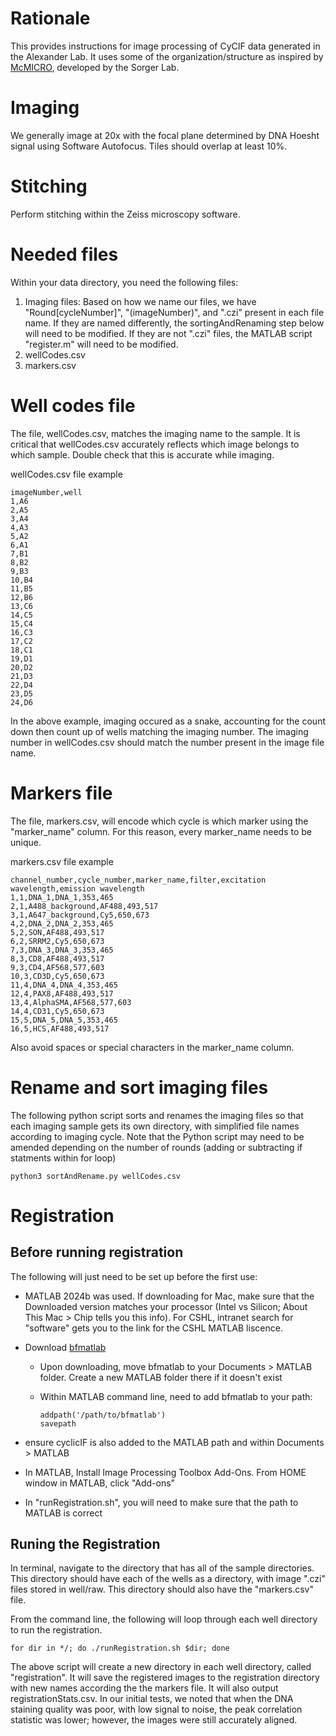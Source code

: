 # Rationale
This provides instructions for image processing of CyCIF data generated in the Alexander Lab.
It uses some of the organization/structure as inspired by [McMICRO](https://mcmicro.org/), developed by the Sorger Lab.

# Imaging
We generally image at 20x with the focal plane determined by DNA Hoesht signal using Software Autofocus.
Tiles should overlap at least 10%.

# Stitching
Perform stitching within the Zeiss microscopy software.

# Needed files
Within your data directory, you need the following files:
1. Imaging files: Based on how we name our files, we have "Round[cycleNumber]", "(imageNumber)", and ".czi" present in each file name. If they are named differently, the sortingAndRenaming step below will need to be modified. If they are not ".czi" files, the MATLAB script "register.m" will need to be modified.
2. wellCodes.csv
3. markers.csv

# Well codes file
The file, wellCodes.csv, matches the imaging name to the sample. It is critical that wellCodes.csv accurately reflects which image belongs to which sample. Double check that this is accurate while imaging.

wellCodes.csv file example
```
imageNumber,well
1,A6
2,A5
3,A4
4,A3
5,A2
6,A1
7,B1
8,B2
9,B3
10,B4
11,B5
12,B6
13,C6
14,C5
15,C4
16,C3
17,C2
18,C1
19,D1
20,D2
21,D3
22,D4
23,D5
24,D6
```
In the above example, imaging occured as a snake, accounting for the count down then count up of wells matching the imaging number. The imaging number in wellCodes.csv should match the number present in the image file name.

# Markers file
The file, markers.csv, will encode which cycle is which marker using the "marker_name" column. For this reason, every marker_name needs to be unique.

markers.csv file example
```
channel_number,cycle_number,marker_name,filter,excitation wavelength,emission wavelength
1,1,DNA_1,DNA_1,353,465
2,1,A488_background,AF488,493,517
3,1,A647_background,Cy5,650,673
4,2,DNA_2,DNA_2,353,465
5,2,SON,AF488,493,517
6,2,SRRM2,Cy5,650,673
7,3,DNA_3,DNA_3,353,465
8,3,CD8,AF488,493,517
9,3,CD4,AF568,577,603
10,3,CD3D,Cy5,650,673
11,4,DNA_4,DNA_4,353,465
12,4,PAX8,AF488,493,517
13,4,AlphaSMA,AF568,577,603
14,4,CD31,Cy5,650,673
15,5,DNA_5,DNA_5,353,465
16,5,HCS,AF488,493,517
```

Also avoid spaces or special characters in the marker_name column. 

# Rename and sort imaging files
The following python script sorts and renames the imaging files so that each imaging sample gets its own directory, with simplified file names according to imaging cycle. Note that the Python script may need to be amended depending on the number of rounds (adding or subtracting if statments within for loop)

```python3 sortAndRename.py wellCodes.csv```


# Registration
## Before running registration
The following will just need to be set up before the first use:
* MATLAB 2024b was used. If downloading for Mac, make sure that the Downloaded version matches your processor (Intel vs Silicon; About This Mac > Chip tells you this info). For CSHL, intranet search for "software" gets you to the link for the CSHL MATLAB liscence.
* Download [bfmatlab](https://www.openmicroscopy.org/bio-formats/downloads/) 
  * Upon downloading, move bfmatlab to your Documents > MATLAB folder. Create a new MATLAB folder there if it doesn't exist
  * Within MATLAB command line, need to add bfmatlab to your path:
  
    ```
    addpath('/path/to/bfmatlab')
    savepath
    ```
    
* ensure cyclicIF is also added to the MATLAB path and within Documents > MATLAB
* In MATLAB, Install Image Processing Toolbox Add-Ons. From HOME window in MATLAB, click "Add-ons"
* In "runRegistration.sh", you will need to make sure that the path to MATLAB is correct
  

## Runing the Registration
In terminal, navigate to the directory that has all of the sample directories. This directory should have each of the wells as a directory, with image ".czi" files stored in well/raw. This directory should also have the "markers.csv" file.

From the command line, the following will loop through each well directory to run the registration.

```for dir in */; do ./runRegistration.sh $dir; done```

The above script will create a new directory in each well directory, called "registration". It will save the registered images to the registration directory with new names according the the markers file. It will also output registrationStats.csv. In our initial tests, we noted that when the DNA staining quality was poor, with low signal to noise, the peak correlation statistic was lower; however, the images were still accurately aligned. 
